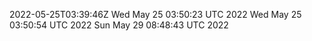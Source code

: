 2022-05-25T03:39:46Z
Wed May 25 03:50:23 UTC 2022
Wed May 25 03:50:54 UTC 2022
Sun May 29 08:48:43 UTC 2022
